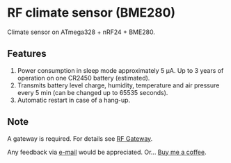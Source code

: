 # RF climate sensor (BME280)

Climate sensor on ATmega328 + nRF24 + BME280.

## Features

1. Power consumption in sleep mode approximately 5 μA. Up to 3 years of operation on one CR2450 battery (estimated).
2. Transmits battery level charge, humidity, temperature and air pressure every 5 min (can be changed up to 65535 seconds).
3. Automatic restart in case of a hang-up.

## Note

A gateway is required. For details see [RF Gateway](https://github.com/aZholtikov/RF-Gateway).

Any feedback via [e-mail](mailto:github@zh.com.ru) would be appreciated. Or... [Buy me a coffee](https://paypal.me/aZholtikov).
